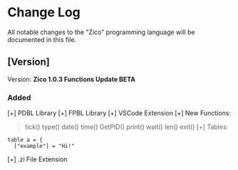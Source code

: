 # Change Log

All notable changes to the "Zico" programming language will be documented in this file.

## [Version]

Version: **Zico 1.0.3 Functions Update BETA**

### Added

[+] PDBL Library
[+] FPBL Library
[+] VSCode Extension
[+] New Functions:
> tick()
> type()
> date()
> time()
> GetPID()
> print()
> wait()
> len()
> exit()
[+] Tables:
```zi
table a = {
  ["example"] = "Hi!"
```
[+] .zi File Extension
